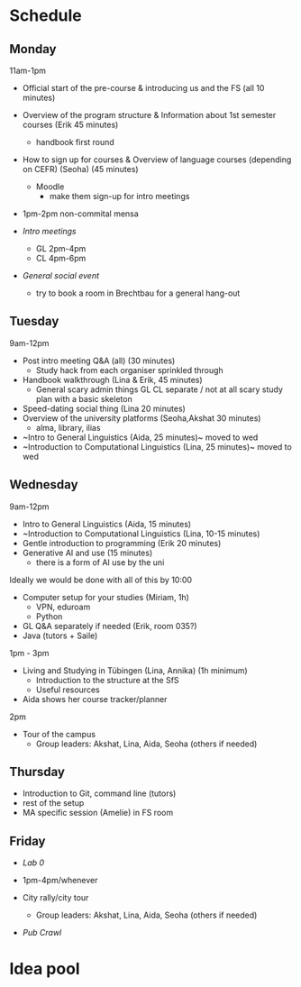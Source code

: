 # Schedule

## Monday
11am-1pm
- Official start of the pre-course & introducing us and the FS (all 10 minutes)
- Overview of the program structure & Information about 1st semester courses (Erik 45 minutes)
  - handbook first round
- How to sign up for courses & Overview of language courses (depending on CEFR) (Seoha) (45 minutes)
  - Moodle
    - make them sign-up for intro meetings
- 1pm-2pm non-commital mensa
- *Intro meetings*
  - GL 2pm-4pm
  - CL 4pm-6pm
  
- *General social event*
  - try to book a room in Brechtbau for a general hang-out  

## Tuesday
9am-12pm
- Post intro meeting Q&A (all) (30 minutes)
  - Study hack from each organiser sprinkled through
- Handbook walkthrough (Lina & Erik, 45 minutes)
  - General scary admin things GL CL separate / not at all scary study plan with a basic skeleton
- Speed-dating social thing (Lina 20 minutes)
- Overview of the university platforms (Seoha,Akshat 30 minutes)
  - alma, library, ilias 
- ~Intro to General Linguistics (Aida, 25 minutes)~ moved to wed
- ~Introduction to Computational Linguistics (Lina, 25 minutes)~ moved to wed

## Wednesday
9am-12pm
- Intro to General Linguistics (Aida, 15 minutes)
- ~Introduction to Computational Linguistics (Lina, 10-15 minutes)
- Gentle introduction to programming (Erik 20 minutes)
- Generative AI and use (15 minutes)
  - there is a form of AI use by the uni  

Ideally we would be done with all of this by 10:00

- Computer setup for your studies (Miriam, 1h)
  - VPN, eduroam
  - Python
- GL Q&A separately if needed (Erik, room 035?)
- Java (tutors + Saile)

1pm - 3pm
- Living and Studying in Tübingen (Lina, Annika) (1h minimum)
  - Introduction to the structure at the SfS
  - Useful resources
- Aida shows her course tracker/planner  

2pm 
- Tour of the campus
  - Group leaders: Akshat, Lina, Aida, Seoha (others if needed)

## Thursday
- Introduction to Git, command line (tutors)
- rest of the setup
- MA specific session (Amelie) in FS room

## Friday
- *Lab 0*
- 1pm-4pm/whenever
- City rally/city tour
  - Group leaders: Akshat, Lina, Aida, Seoha (others if needed)

- *Pub Crawl*

# Idea pool
